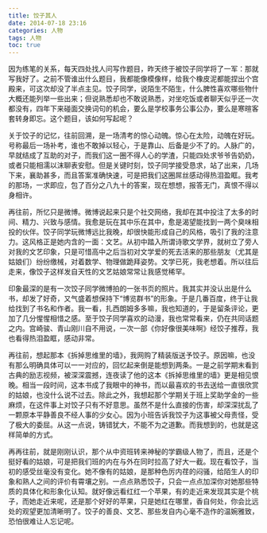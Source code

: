 ```yaml
---
title: 饺子其人
date: 2014-07-18 23:16
categories: 人物
tags: 人物
toc: true
---
```

因为练笔的关系，每天四处找人问写作题目，昨天终于被饺子同学将了一军：那就写我好了。之前不管谁出什么题目，我都能像模像样，给我个橡皮泥都能捏出个宫殿来，可这次却没了半点主见。饺子同学，说陌生不陌生，什么脾性喜欢哪些物什大概还能列举一些出来；但说熟悉却也不敢说熟悉，对坐吃饭或者聊天似乎还一次都没有，四年下来碰面交换词句的机会，要么是学校事务公事公办，要么是寒暄客套转身即忘。这个题目，该如何写起呢？

关于饺子的记忆，往前回溯，是一场清考的惊心动魄。惊心在太险，动魄在好玩。号称最后一场补考，谁也不敢掉以轻心，于是靠山、后备是少不了的。人脉广的，早就结成了互助的对子，而我们这一圈不得人心的学渣，只能四处求爷爷告奶奶，或者只能相濡以沫聊表安慰。但是关键时刻，饺子同学接受恳求，站了出来，几场下来，襄助甚多，而且答案准确快速，可是把我们这圈屌丝感动得热泪盈眶。我考的那场，一求即应，包了百分之八九十的答案，现在想想，报答无门，真恨不得以身相许。

再往前，所忆只是微博。微博说起来只是个社交网络，我却在其中投注了太多的时间、精力、兴致与感情。我愈是玩在其中乐在其中，愈是渴望能找到一两个臭味相投的伙伴。饺子同学玩微博远比我晚，却很快能形成自己的风格，吸引了我的注意力。这风格正是她内含的一面：文艺。从初中踏入所谓诗歌文学界，就树立了旁人对我的文艺印象，只是可惜高中之后当初对文学爱的死去活来的那些朋友（尤其是姑娘们）纷纷缴械，对着数学、物理做跪拜姿势。文学已死，我老想着。所以往后走来，像饺子这样发自天性的文艺姑娘常常让我感觉稀罕。

印象最深的是有一次饺子同学微博拍的一张书页的照片。我其实并没认出是什么书，却发了好奇，又气盛着想保持下“博览群书”的形象。于是几番百度，终于让我给找到了书名和作者。我一看，扎西朗姆多多嘛，我也知道的，于是留条评论，更加了几分惺惺相惜之感。至于饺子同学喜欢的动漫，我也常常看来，仍在共同话题之内。宫崎骏、青山刚川自不用说，一次一部《你好像很美味啊》经饺子推荐，我也看得热泪盈眶，感动非常。

再往前，想起那本《拆掉思维里的墙》，我网购了精装版送予饺子。原因嘛，也没有那么明确具体可以一一对应的，回忆起来倒是能想到两条。一是之前学期末看到古典的励志视频，被深深震撼，连夜读了他的这本《拆掉思维里的墙》更是相见恨晚。相当一段时间，这本书成了我眼中的神书，而以最喜欢的书去送给一直很欣赏的姑娘，也没什么说不过去。除此之外，我想起那个学期关于班上奖助学金的一些麻烦，在这件事上对饺子只有不好意思。虽然不是什么直接的伤害，却深深扰乱了一颗原本平静善良不经人事的少女心。因为小班告诉我饺子为这事被父母责怪，受了极大的委屈。从这一点说，铸错犹大，不能不为之道歉。而我想到的，也就是这样简单的方式。

再再往前，就是刚刚认识，那个从中资班转来神秘的学霸级人物了，而且，还是个挺好看的姑娘，可是把我们班的内在与外在同时拉高了好大一截。现在看饺子，当初的感受丝毫没有变化。她不像有的姑娘，是那种色厉内荏的闷骚，给陌生人的印象和熟人之间的评价有霄壤之别。一点点熟悉饺子，只会一点点加深你对她那些特质的具体化和形象化认知。就好像远看红红一个苹果，有的走近来发现其实是个桃子，而她走近来呢，还是那个好好的苹果，只是她红在哪里，香自何处，你会比远处的观望更加清晰明了。饺子的善良、文艺、那些发自内心毫不造作的温婉雅致，恐怕很难让人忘记呢。

